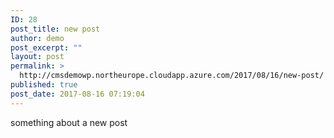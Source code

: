 ```yaml
---
ID: 28
post_title: new post
author: demo
post_excerpt: ""
layout: post
permalink: >
  http://cmsdemowp.northeurope.cloudapp.azure.com/2017/08/16/new-post/
published: true
post_date: 2017-08-16 07:19:04
---
```

something about a new post